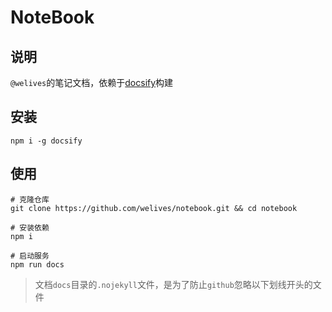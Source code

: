 # NoteBook

## 说明

`@welives`的笔记文档，依赖于[docsify](https://docsifyjs.netlify.app/#/zh-cn/)构建

## 安装
```shell
npm i -g docsify
```

## 使用
```shell
# 克隆仓库
git clone https://github.com/welives/notebook.git && cd notebook

# 安装依赖
npm i

# 启动服务
npm run docs
```

> 文档`docs`目录的`.nojekyll`文件，是为了防止`github`忽略以下划线开头的文件
